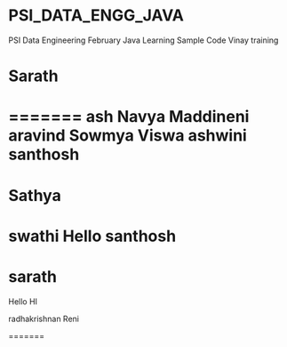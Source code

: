# PSI_DATA_ENGG_JAVA
PSI Data Engineering February Java Learning Sample Code
Vinay
training

Sarath
=======

=======
ash
Navya Maddineni
aravind
Sowmya 
Viswa
ashwini
santhosh
=======
Sathya
=======
swathi
Hello
santhosh
=======
sarath
=======
Hello
HI 

radhakrishnan
Reni


=======




